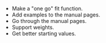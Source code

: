 * Make a "one go" fit function. 
* Add examples to the manual pages. 
* Go through the manual pages. 
* Support weights.
* Get better starting values.
